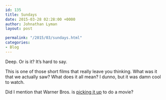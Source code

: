 ```yaml
---
id: 135
title: Sundays
date: 2015-03-28 02:28:00 +0000
author: Johnathan Lyman
layout: post

permalink: "/2015/03/sundays.html"
categories:
- Blog
---
```

Deep. Or is it? It’s hard to say.

This is one of those short films that really leave you thinking. What was it that we actually saw? What does it all mean? I dunno, but it was damn cool to watch.

Did I mention that Warner Bros. is [picking it up][1] to do a movie?

[1]: http://deadline.com/2015/03/sundays-viral-short-film-warner-bros-mischa-rozema-1201399435/